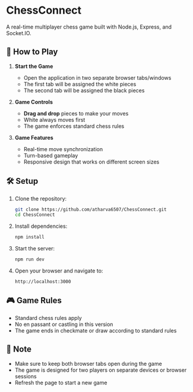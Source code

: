 # ChessConnect

A real-time multiplayer chess game built with Node.js, Express, and Socket.IO.

## 🚀 How to Play

1. **Start the Game**
   - Open the application in two separate browser tabs/windows
   - The first tab will be assigned the white pieces
   - The second tab will be assigned the black pieces

2. **Game Controls**
   - **Drag and drop** pieces to make your moves
   - White always moves first
   - The game enforces standard chess rules

3. **Game Features**
   - Real-time move synchronization
   - Turn-based gameplay
   - Responsive design that works on different screen sizes

## 🛠️ Setup

1. Clone the repository:
   ```bash
   git clone https://github.com/atharva6507/ChessConnect.git
   cd ChessConnect
   ```

2. Install dependencies:
   ```bash
   npm install
   ```

3. Start the server:
   ```bash
   npm run dev
   ```

4. Open your browser and navigate to:
   ```
   http://localhost:3000
   ```

## 🎮 Game Rules

- Standard chess rules apply
- No en passant or castling in this version
- The game ends in checkmate or draw according to standard rules

## 📝 Note

- Make sure to keep both browser tabs open during the game
- The game is designed for two players on separate devices or browser sessions
- Refresh the page to start a new game
